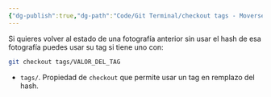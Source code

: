 ```yaml
---
{"dg-publish":true,"dg-path":"Code/Git Terminal/checkout tags - Moverse entre fotografías usando los tags en Git.md","permalink":"/code/git-terminal/checkout-tags-moverse-entre-fotografias-usando-los-tags-en-git/","created":"2024-03-27T19:47","updated":"2024-03-27T20:17"}
---
```


Si quieres volver al estado de una fotografía anterior sin usar el hash de esa fotografía puedes usar su tag si tiene uno con:
```bash
git checkout tags/VALOR_DEL_TAG
```
- `tags/`. Propiedad de `checkout` que permite usar un tag en remplazo del hash.